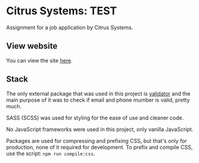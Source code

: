 # Citrus Systems: TEST
Assignment for a job application by Citrus Systems.

## View website
You can view the site [here](https://krckyboy.github.io/test/).

## Stack
The only external package that was used in this project is [validator](https://www.npmjs.com/package/validator) and the main purpose of it was to check if email and phone mumber is valid, pretty much.

SASS (SCSS) was used for styling for the ease of use and cleaner code.

No JavaScript frameworks were used in this project, only vanilla JavaScript.

Packages are used for compressing and prefixing CSS, but that's only for production, none of it required for development. To prefix and compile CSS, use the script: ``npm run compile:css``.
